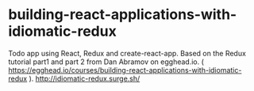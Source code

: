 # building-react-applications-with-idiomatic-redux
Todo app using React, Redux and create-react-app. Based on the Redux tutorial part1 and part 2 from Dan Abramov on egghead.io. ( https://egghead.io/courses/building-react-applications-with-idiomatic-redux ). http://idiomatic-redux.surge.sh/

